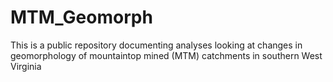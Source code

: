 # MTM_Geomorph
This is a public repository documenting analyses looking at changes in geomorphology of mountaintop mined (MTM) catchments in southern West Virginia
